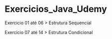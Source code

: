 # Exercicios_Java_Udemy

Exercicio 01 até 06 > Estrutura Sequencial

Exercicio 07 até 14 > Estrutura Condicional
